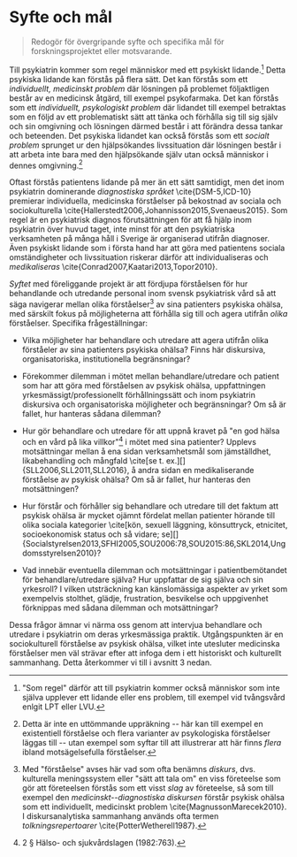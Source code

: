 # Syfte och mål

> Redogör för övergripande syfte och specifika mål för forskningsprojektet eller motsvarande.

Till psykiatrin kommer som regel människor med ett psykiskt lidande.[^1] Detta psykiska lidande kan förstås på flera sätt. Det kan förstås som ett *individuellt, medicinskt problem* där lösningen på problemet följaktligen består av en medicinsk åtgärd, till exempel psykofarmaka. Det kan förstås som ett *individuellt, psykologiskt problem* där lidandet till exempel betraktas som en följd av ett problematiskt sätt att tänka och förhålla sig till sig själv och sin omgivning och lösningen därmed består i att förändra dessa tankar och beteenden. Det psykiska lidandet kan också förstås som ett *socialt problem* sprunget ur den hjälpsökandes livssituation där lösningen består i att arbeta inte bara med den hjälpsökande själv utan också människor i dennes omgivning.[^2]

Oftast förstås patientens lidande på mer än ett sätt samtidigt, men det inom psykiatrin dominerande *diagnostiska språket* \cite{DSM-5,ICD-10} premierar individuella, medicinska förståelser på bekostnad av sociala och sociokulturella \cite{Hallerstedt2006,Johannisson2015,Svenaeus2015}. Som regel är en psykiatrisk diagnos förutsättningen för att få hjälp inom psykiatrin över huvud taget, inte minst för att den psykiatriska verksamheten på många håll i Sverige är organiserad utifrån diagnoser. Även psykiskt lidande som i första hand har att göra med patientens sociala omständigheter och livssituation riskerar därför att individualiseras och *medikaliseras* \cite{Conrad2007,Kaatari2013,Topor2010}. 

*Syftet* med föreliggande projekt är att fördjupa förståelsen för hur behandlande och utredande personal inom svensk psykiatrisk vård så att säga navigerar mellan olika förståelser[^3] av sina patienters psykiska ohälsa, med särskilt fokus på möjligheterna att förhålla sig till och agera utifrån *olika* förståelser. Specifika frågeställningar:

* Vilka möjligheter har behandlare och utredare att agera utifrån olika förståeler av sina patienters psykiska ohälsa? Finns här diskursiva, organisatoriska, institutionella begränsningar?

* Förekommer dilemman i mötet mellan behandlare/utredare och patient som har att göra med förståelsen av psykisk ohälsa, uppfattningen yrkesmässigt/professionellt förhållningssätt och inom psykiatrin diskursiva och organisatoriska möjligheter och begränsningar? Om så är fallet, hur hanteras sådana dilemman?

* Hur gör behandlare och utredare för att uppnå kravet på "en god hälsa och en vård på lika villkor"[^4] i mötet med sina patienter? Upplevs motsättningar mellan å ena sidan verksamhetsmål som jämställdhet, likabehandling och mångfald \cite[se t. ex.][]{SLL2006,SLL2011,SLL2016}, å andra sidan en medikaliserande förståelse av psykisk ohälsa? Om så är fallet, hur hanteras den motsättningen?

* Hur förstår och förhåller sig behandlare och utredare till det faktum att psykisk ohälsa är mycket ojämnt fördelat mellan patienter hörande till olika sociala kategorier \cite[kön, sexuell läggning, könsuttryck, etnicitet, socioekonomisk status och så vidare; se][]{Socialstyrelsen2013,SFHI2005,SOU2006:78,SOU2015:86,SKL2014,Ungdomsstyrelsen2010}?
    
* Vad innebär eventuella dilemman och motsättningar i patientbemötandet för behandlare/utredare själva? Hur uppfattar de sig själva och sin yrkesroll? I vilken utsträckning kan känslomässiga aspekter av yrket som exempelvis stolthet, glädje, frustration, besvikelse och uppgivenhet förknippas med sådana dilemman och motsättningar?

Dessa frågor ämnar vi närma oss genom att intervjua behandlare och utredare i psykiatrin om deras yrkesmässiga praktik. Utgångspunkten är en sociokulturell förståelse av psykisk ohälsa, vilket inte utesluter medicinska förståelser men väl strävar efter att infoga dem i ett historiskt och kulturellt sammanhang. Detta återkommer vi till i avsnitt 3 nedan.

[^1]: "Som regel" därför att till psykiatrin kommer också människor som inte själva upplever ett lidande eller ens problem, till exempel vid tvångsvård enlgit LPT eller LVU.

[^2]: Detta är inte en uttömmande uppräkning -- här kan till exempel en existentiell förståelse och flera varianter av psykologiska förståelser läggas till -- utan exempel som syftar till att illustrerar att här finns *flera* ibland motsägelsefulla förståelser.

[^3]: Med "förståelse" avses här vad som ofta benämns *diskurs*, dvs. kulturella meningssystem eller "sätt att tala om" en viss företeelse som gör att företeelsen förstås som ett visst *slag* av företeelse, så som till exempel den *medicinskt--diagnostiska diskursen* förstår psykisk ohälsa som ett individuellt, medicinskt problem \cite{MagnussonMarecek2010}. I diskursanalytiska sammanhang används ofta termen *tolkningsrepertoarer* \cite{PotterWetherell1987}.

[^4]: 2 § Hälso- och sjukvårdslagen (1982:763).
